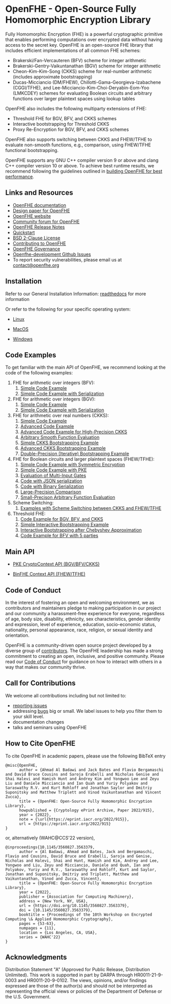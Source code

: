 OpenFHE - Open-Source Fully Homomorphic Encryption Library
=====================================

Fully Homomorphic Encryption (FHE) is a powerful cryptographic primitive that enables performing computations over encrypted data without having access to the secret key.
OpenFHE is an open-source FHE library that includes efficient implementations of all common FHE schemes:
  * Brakerski/Fan-Vercauteren (BFV) scheme for integer arithmetic
  * Brakerski-Gentry-Vaikuntanathan (BGV) scheme for integer arithmetic
  * Cheon-Kim-Kim-Song (CKKS) scheme for real-number arithmetic (includes approximate bootstrapping)
  * Ducas-Micciancio (DM/FHEW), Chillotti-Gama-Georgieva-Izabachene (CGGI/TFHE), and Lee-Micciancio-Kim-Choi-Deryabin-Eom-Yoo (LMKCDEY) schemes for evaluating Boolean circuits and arbitrary functions over larger plaintext spaces using lookup tables

OpenFHE also includes the following multiparty extensions of FHE:
  * Threshold FHE for BGV, BFV, and CKKS schemes
  * Interactive bootstrapping for Threshold CKKS
  * Proxy Re-Encryption for BGV, BFV, and CKKS schemes

OpenFHE also supports switching between CKKS and FHEW/TFHE to evaluate non-smooth functions, e.g., comparison, using FHEW/TFHE functional bootstrapping.

OpenFHE supports any GNU C++ compiler version 9 or above and clang C++ compiler version 10 or above. To achieve best runtime results, we recommend following the
guidelines outlined in [building OpenFHE for best performance](https://github.com/openfheorg/openfhe-development/blob/main/docs/static_docs/Best_Performance.md).

## Links and Resources

 * [OpenFHE documentation](https://openfhe-development.readthedocs.io/en/latest/)
 * [Design paper for OpenFHE](https://eprint.iacr.org/2022/915)
 * [OpenFHE website](https://openfhe.org)
 * [Community forum for OpenFHE](https://openfhe.discourse.group/)
 * [OpenFHE Release Notes](https://github.com/openfheorg/openfhe-development/blob/main/docs/static_docs/Release_Notes.md)
 * [Quickstart](https://openfhe-development.readthedocs.io/en/latest/sphinx_rsts/intro/quickstart.html)
 * [BSD 2-Clause License](LICENSE)
 * [Contributing to OpenFHE](https://openfhe-development.readthedocs.io/en/latest/sphinx_rsts/contributing/contributing.html)
 * [OpenFHE Governance](https://openfhe-development.readthedocs.io/en/latest/sphinx_rsts/misc/governance.html)
 * [Openfhe-development Github Issues](https://github.com/openfheorg/openfhe-development/issues)
 * To report security vulnerabilities, please email us at contact@openfhe.org


## Installation

Refer to our General Installation Information: [readthedocs](https://openfhe-development.readthedocs.io/en/latest/sphinx_rsts/intro/installation/installation.html) for more information

Or refer to the following for your specific operating system:

- [Linux](https://openfhe-development.readthedocs.io/en/latest/sphinx_rsts/intro/installation/linux.html)

- [MacOS](https://openfhe-development.readthedocs.io/en/latest/sphinx_rsts/intro/installation/macos.html)

- [Windows](https://openfhe-development.readthedocs.io/en/latest/sphinx_rsts/intro/installation/windows.html)


## Code Examples

To get familiar with the main API of OpenFHE, we recommend looking at the code of the following examples:
   1. FHE for arithmetic over integers (BFV):
       1. [Simple Code Example](src/pke/examples/simple-integers.cpp)
       2. [Simple Code Example with Serialization](src/pke/examples/simple-integers-serial.cpp)
   1. FHE for arithmetic over integers (BGV):
       1. [Simple Code Example](src/pke/examples/simple-integers-bgvrns.cpp)
       2. [Simple Code Example with Serialization](src/pke/examples/simple-integers-serial-bgvrns.cpp)
   1. FHE for arithmetic over real numbers (CKKS):
       1. [Simple Code Example](src/pke/examples/simple-real-numbers.cpp)
       2. [Advanced Code Example](src/pke/examples/advanced-real-numbers.cpp)
       2. [Advanced Code Example for High-Precision CKKS](src/pke/examples/advanced-real-numbers-128.cpp)
       2. [Arbitrary Smooth Function Evaluation](src/pke/examples/function-evaluation.cpp)
       3. [Simple CKKS Bootstrapping Example](src/pke/examples/simple-ckks-bootstrapping.cpp)
       4. [Advanced CKKS Bootstrapping Example](src/pke/examples/advanced-ckks-bootstrapping.cpp)
       5. [Double-Precision (Iterative) Bootstrapping Example](src/pke/examples/iterative-ckks-bootstrapping.cpp)
   1. FHE for Boolean circuits and larger plaintext spaces (FHEW/TFHE):
       1. [Simple Code Example with Symmetric Encryption](src/binfhe/examples/boolean.cpp)
       2. [Simple Code Example with PKE](src/binfhe/examples/pke/boolean-pke.cpp)
       2. [Evaluation of Multi-Input Gates](src/binfhe/examples/boolean-multi-input.cpp)
       2. [Code with JSON serialization](src/binfhe/examples/boolean-serial-json.cpp)
       3. [Code with Binary Serialization](src/binfhe/examples/boolean-serial-binary.cpp)
       4. [Large-Precision Comparison](src/binfhe/examples/eval-sign.cpp)
       4. [Small-Precison Arbitrary Function Evaluation](src/binfhe/examples/eval-function.cpp)
   1. Scheme Switching:
       1. [Examples with Scheme Switching between CKKS and FHEW/TFHE](src/pke/examples/scheme-switching.cpp)
   1. Threshold FHE:
       1. [Code Example for BGV, BFV, and CKKS](src/pke/examples/threshold-fhe.cpp)
       1. [Simple Interactive Bootstrapping Example](src/pke/examples/tckks-interactive-mp-bootstrapping.cpp)
       1. [Interactive Bootstrapping after Chebyshev Approximation](src/pke/examples/tckks-interactive-mp-bootstrapping-Chebyshev.cpp)
       1. [Code Example for BFV with 5 parties](src/pke/examples/threshold-fhe-5p.cpp)

## Main API

- [PKE CryptoContext API (BGV/BFV/CKKS)](https://openfhe-development.readthedocs.io/en/latest/api/classlbcrypto_1_1CryptoContextImpl.html)

- [BinFHE Context API (FHEW/TFHE)](https://openfhe-development.readthedocs.io/en/latest/api/classlbcrypto_1_1BinFHEContext.html)

## Code of Conduct

In the interest of fostering an open and welcoming environment, we as contributors and maintainers pledge to making
participation in our project and our community a harassment-free experience for everyone, regardless of age, body size,
disability, ethnicity, sex characteristics, gender identity and expression, level of experience, education,
socio-economic status, nationality, personal appearance, race, religion, or sexual identity and orientation.


OpenFHE is a community-driven open source project developed by a diverse group of
[contributors](https://openfhe-development.readthedocs.io/en/latest/sphinx_rsts/misc/contributors.html). The OpenFHE leadership has made a strong commitment to creating an open,
inclusive, and positive community. Please read our
[Code of Conduct](https://openfhe-development.readthedocs.io/en/latest/sphinx_rsts/misc/code_of_conduct.html?highlight=code%20of%20) for guidance on how to interact with others in a way that
makes our community thrive.

## Call for Contributions

We welcome all contributions including but not limited to:

- [reporting issues](https://github.com/openfheorg/openfhe-development/issues)
- addressing [bugs](https://github.com/openfheorg/openfhe-development/issues) big or small. We label issues to help you filter them to your skill level.
- documentation changes
- talks and seminars using OpenFHE

## How to Cite OpenFHE

To cite OpenFHE in academic papers, please use the following BibTeX entry

```
@misc{OpenFHE,
      author = {Ahmad Al Badawi and Jack Bates and Flavio Bergamaschi and David Bruce Cousins and Saroja Erabelli and Nicholas Genise and Shai Halevi and Hamish Hunt and Andrey Kim and Yongwoo Lee and Zeyu Liu and Daniele Micciancio and Ian Quah and Yuriy Polyakov and Saraswathy R.V. and Kurt Rohloff and Jonathan Saylor and Dmitriy Suponitsky and Matthew Triplett and Vinod Vaikuntanathan and Vincent Zucca},
      title = {OpenFHE: Open-Source Fully Homomorphic Encryption Library},
      howpublished = {Cryptology ePrint Archive, Paper 2022/915},
      year = {2022},
      note = {\url{https://eprint.iacr.org/2022/915}},
      url = {https://eprint.iacr.org/2022/915}
}
```
or, alternatively (WAHC@CCS'22 version),
```
@inproceedings{10.1145/3560827.3563379,
      author = {Al Badawi, Ahmad and Bates, Jack and Bergamaschi, Flavio and Cousins, David Bruce and Erabelli, Saroja and Genise, Nicholas and Halevi, Shai and Hunt, Hamish and Kim, Andrey and Lee, Yongwoo and Liu, Zeyu and Micciancio, Daniele and Quah, Ian and Polyakov, Yuriy and R.V., Saraswathy and Rohloff, Kurt and Saylor, Jonathan and Suponitsky, Dmitriy and Triplett, Matthew and Vaikuntanathan, Vinod and Zucca, Vincent},
      title = {OpenFHE: Open-Source Fully Homomorphic Encryption Library},
      year = {2022},
      publisher = {Association for Computing Machinery},
      address = {New York, NY, USA},
      url = {https://doi.org/10.1145/3560827.3563379},
      doi = {10.1145/3560827.3563379},
      booktitle = {Proceedings of the 10th Workshop on Encrypted Computing \& Applied Homomorphic Cryptography},
      pages = {53-63},
      numpages = {11},
      location = {Los Angeles, CA, USA},
      series = {WAHC'22}
}
```

## Acknowledgments ##

Distribution Statement "A" (Approved for Public Release, Distribution Unlimited). This work is supported in part by DARPA through HR0011-21-9-0003 and HR0011-20-9-0102. The views, opinions, and/or findings expressed are those of the author(s) and should not be interpreted as representing the official views or policies of the Department of Defense or the U.S. Government.

